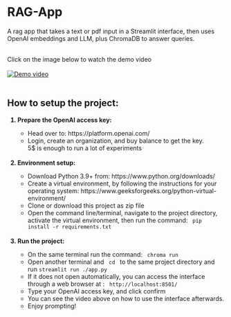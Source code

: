 # RAG-App
A rag app that takes a text or pdf input in a Streamlit interface, then uses OpenAI embeddings and LLM, plus ChromaDB to answer queries.

<Br> Click on the image below to watch the demo video <Br> <Br>
[![Demo video](https://img.youtube.com/vi/aphlw2_UCfA/0.jpg)](https://youtu.be/aphlw2_UCfA) <Br> <Br>

## How to setup the project:
<ol>
  <b>
    <li>
      Prepare the OpenAI access key:
    </li>
  </b>
  
  <ul>
    <li>
      Head over to: https://platform.openai.com/
    </li>
    <li>
      Login, create an organization, and buy balance to get the key.<Br> 5$ is enough to run a lot of experiments
    </li>
  </ul>
<Br>
  <b>
    <li>
      Environment setup:
    </li>
  </b>

  <ul>
    <li>
      Download Python 3.9+ from: https://www.python.org/downloads/
    </li>
    <li>
      Create a virtual environment, by following the instructions for your operating system: https://www.geeksforgeeks.org/python-virtual-environment/
    </li>
    <li>
      Clone or download this project as zip file
    </li>
    <li>
      Open the command line/terminal, navigate to the project directory, activate the virtual environment, then run the command: <code> pip install -r requirements.txt </code>
    </li>
    
  </ul>
<Br>
  <b>
    <li>
      Run the project:
    </li>
  </b>

  <ul>
  <li>
       On the same terminal run the command: <code> chroma run </code>
    </li>
    <li>
      Open another terminal and <code> cd </code> to the same project directory and run <code>streamlit run ./app.py</code>
    </li>
    <li>
      If it does not open automatically, you can access the interface through a web browser at : <code> http://localhost:8501/ </code>
    </li>
    <li>
      Type your OpenAI access key, and click confirm
    </li>
    <li>
      You can see the video above on how to use the interface afterwards.
    </li>
    <li>
      Enjoy prompting!
    </li>
  </ul>
  
</ol>

